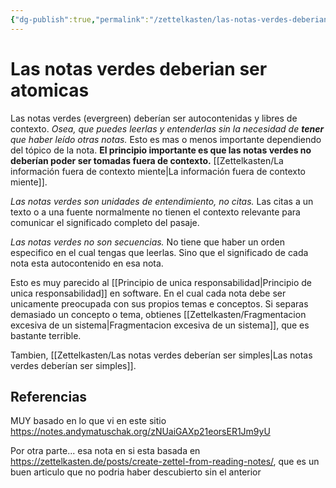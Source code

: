 ```yaml
---
{"dg-publish":true,"permalink":"/zettelkasten/las-notas-verdes-deberian-ser-atomicas/","tags":["Zettelkasten","Evergreen"]}
---
```


# Las notas verdes deberian ser atomicas
Las notas verdes (evergreen) deberían ser autocontenidas y libres de contexto. *Osea, que puedes leerlas y entenderlas sin la necesidad de **tener** que haber leído otras notas.* Esto es mas o menos importante dependiendo del tópico de la nota. **El principio importante es que las notas verdes no deberían poder ser tomadas fuera de contexto.** [[Zettelkasten/La información fuera de contexto miente\|La información fuera de contexto miente]].

*Las notas verdes son unidades de entendimiento, no citas.* Las citas a un texto o a una fuente normalmente no tienen el contexto relevante para comunicar el significado completo del pasaje.

*Las notas verdes no son secuencias.* No tiene que haber un orden especifico en el cual tengas que leerlas. Sino que el significado de cada nota esta autocontenido en esa nota.

Esto es muy parecido al [[Principio de unica responsabilidad\|Principio de unica responsabilidad]] en software. En el cual cada nota debe ser unicamente preocupada con sus propios temas e conceptos. Si separas demasiado un concepto o tema, obtienes [[Zettelkasten/Fragmentacion excesiva de un sistema\|Fragmentacion excesiva de un sistema]], que es bastante terrible.

Tambien, [[Zettelkasten/Las notas verdes deberían ser simples\|Las notas verdes deberían ser simples]].
## Referencias
MUY basado en lo que vi en este sitio
https://notes.andymatuschak.org/zNUaiGAXp21eorsER1Jm9yU

Por otra parte... esa nota en si esta basada en https://zettelkasten.de/posts/create-zettel-from-reading-notes/, que es un buen articulo que no podria haber descubierto sin el anterior